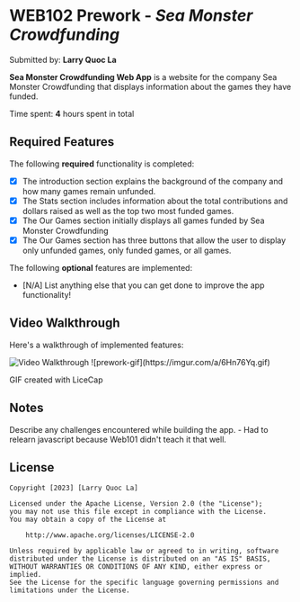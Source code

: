 # WEB102 Prework - _Sea Monster Crowdfunding_

Submitted by: **Larry Quoc La**

**Sea Monster Crowdfunding Web App** is a website for the company Sea Monster Crowdfunding that displays information about the games they have funded.

Time spent: **4** hours spent in total

## Required Features

The following **required** functionality is completed:

- [x] The introduction section explains the background of the company and how many games remain unfunded.
- [x] The Stats section includes information about the total contributions and dollars raised as well as the top two most funded games.
- [x] The Our Games section initially displays all games funded by Sea Monster Crowdfunding
- [x] The Our Games section has three buttons that allow the user to display only unfunded games, only funded games, or all games.

The following **optional** features are implemented:

- [N/A] List anything else that you can get done to improve the app functionality!

## Video Walkthrough

Here's a walkthrough of implemented features:

<img src='https://imgur.com/a/6Hn76Yq' title='LARRY QUOC LA WEB 102 PREWORK - Video Walkthrough' width='' alt='Video Walkthrough' />
![prework-gif](https://imgur.com/a/6Hn76Yq.gif)

<!-- Replace this with whatever GIF tool you used! -->

GIF created with LiceCap

<!-- Recommended tools:
[Kap](https://getkap.co/) for macOS
[ScreenToGif](https://www.screentogif.com/) for Windows
[peek](https://github.com/phw/peek) for Linux. -->

## Notes

Describe any challenges encountered while building the app. - Had to relearn javascript because Web101 didn't teach it that well.

## License

    Copyright [2023] [Larry Quoc La]

    Licensed under the Apache License, Version 2.0 (the "License");
    you may not use this file except in compliance with the License.
    You may obtain a copy of the License at

        http://www.apache.org/licenses/LICENSE-2.0

    Unless required by applicable law or agreed to in writing, software
    distributed under the License is distributed on an "AS IS" BASIS,
    WITHOUT WARRANTIES OR CONDITIONS OF ANY KIND, either express or implied.
    See the License for the specific language governing permissions and
    limitations under the License.
